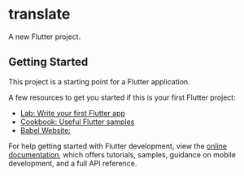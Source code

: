# translate

A new Flutter project.

## Getting Started

This project is a starting point for a Flutter application.

A few resources to get you started if this is your first Flutter project:

- [Lab: Write your first Flutter app](https://docs.flutter.dev/get-started/codelab)
- [Cookbook: Useful Flutter samples](https://docs.flutter.dev/cookbook)
- [Babel Website:](https://jchael12.github.io/Babel-App/)

For help getting started with Flutter development, view the
[online documentation](https://docs.flutter.dev/), which offers tutorials,
samples, guidance on mobile development, and a full API reference.
